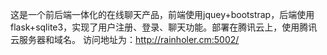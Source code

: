 这是一个前后端一体化的在线聊天产品，前端使用jquey+bootstrap，后端使用flask+sqlite3，实现了用户注册、登录、聊天功能。部署在腾讯云上，使用腾讯云服务器和域名。
访问地址为：http://rainholer.cm:5002/